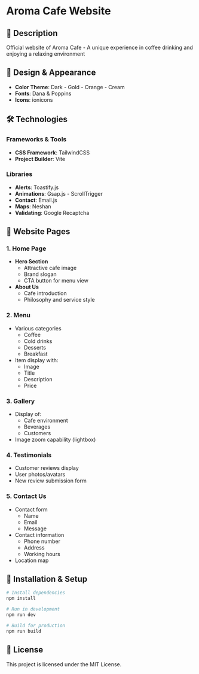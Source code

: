 # Aroma Cafe Website

## 📝 Description

Official website of Aroma Cafe - A unique experience in coffee drinking and enjoying a relaxing environment

## 🎨 Design & Appearance

- **Color Theme**: Dark - Gold - Orange - Cream
- **Fonts**: Dana & Poppins
- **Icons**: ionicons

## 🛠️ Technologies

### Frameworks & Tools

- **CSS Framework**: TailwindCSS
- **Project Builder**: Vite

### Libraries

- **Alerts**: Toastify.js
- **Animations**: Gsap.js - ScrollTrigger
- **Contact**: Email.js
- **Maps**: Neshan
- **Validating**: Google Recaptcha

## 📱 Website Pages

### 1. Home Page

- **Hero Section**
  - Attractive cafe image
  - Brand slogan
  - CTA button for menu view
- **About Us**
  - Cafe introduction
  - Philosophy and service style

### 2. Menu

- Various categories
  - Coffee
  - Cold drinks
  - Desserts
  - Breakfast
- Item display with:
  - Image
  - Title
  - Description
  - Price

### 3. Gallery

- Display of:
  - Cafe environment
  - Beverages
  - Customers
- Image zoom capability (lightbox)

### 4. Testimonials

- Customer reviews display
- User photos/avatars
- New review submission form

### 5. Contact Us

- Contact form
  - Name
  - Email
  - Message
- Contact information
  - Phone number
  - Address
  - Working hours
- Location map

## 🚀 Installation & Setup

```bash
# Install dependencies
npm install

# Run in development
npm run dev

# Build for production
npm run build
```

## 📄 License

This project is licensed under the MIT License.
